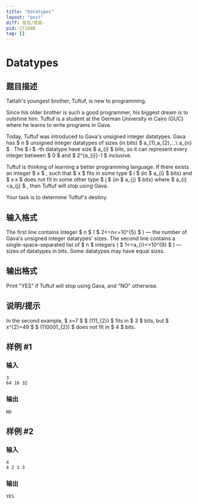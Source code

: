 ```yaml
---
title: "Datatypes"
layout: "post"
diff: 普及/提高-
pid: CF108B
tag: []
---
```


# Datatypes

## 题目描述

Tattah's youngest brother, Tuftuf, is new to programming.

Since his older brother is such a good programmer, his biggest dream is to outshine him. Tuftuf is a student at the German University in Cairo (GUC) where he learns to write programs in Gava.

Today, Tuftuf was introduced to Gava's unsigned integer datatypes. Gava has $ n $ unsigned integer datatypes of sizes (in bits) $ a_{1},a_{2},...\ a_{n} $ . The $ i $ -th datatype have size $ a_{i} $ bits, so it can represent every integer between $ 0 $ and $ 2^{a_{i}}-1 $ inclusive.

Tuftuf is thinking of learning a better programming language. If there exists an integer $ x $ , such that $ x $ fits in some type $ i $ (in $ a_{i} $ bits) and $ x·x $ does not fit in some other type $ j $ (in $ a_{j} $ bits) where $ a_{i}&lt;a_{j} $ , then Tuftuf will stop using Gava.

Your task is to determine Tuftuf's destiny.

## 输入格式

The first line contains integer $ n $ ( $ 2<=n<=10^{5} $ ) — the number of Gava's unsigned integer datatypes' sizes. The second line contains a single-space-separated list of $ n $ integers ( $ 1<=a_{i}<=10^{9} $ ) — sizes of datatypes in bits. Some datatypes may have equal sizes.

## 输出格式

Print "YES" if Tuftuf will stop using Gava, and "NO" otherwise.

## 说明/提示

In the second example, $ x=7 $ $ (111_{2}) $ fits in $ 3 $ bits, but $ x^{2}=49 $ $ (110001_{2}) $ does not fit in $ 4 $ bits.

## 样例 #1

### 输入

```
3
64 16 32

```

### 输出

```
NO

```

## 样例 #2

### 输入

```
4
4 2 1 3

```

### 输出

```
YES

```

